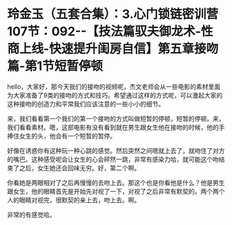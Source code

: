 # 玲金玉（五套合集）：3.心门锁链密训营 107节：092--【技法篇驭夫御龙术-性商上线-快速提升闺房自信】第五章接吻篇-第1节短暂停顿

hello，大家好，那今天我们的接吻的视频呢，杰文老师会从一些电影的素材里面为大家准备了9类的接吻的方式和技巧。希望通过这样的方式呢，可以激起大家的这种接吻的创造力和平常我们应该注意的一些小小的细节。

来，我们看看第一个我们的第一个接吻的方式叫做短暂的停顿，短暂的停顿。来，我们看看素材。嗯，这部电影有没有看到就在男生跟女生他在接吻的时候，他的手捧住女生的头，他会有一个短暂的暂停。

好像在诱惑你有这种玩一种心跳的感觉。然后突然之间嗯就上去了，就吻住了对方的嘴巴。这种感受呢会让女生的心会砰然一跳，非常有感染力哈，就可能这个吻结束了之后，女生她还会回味无穷。好，第二个啊。

你看她是两眼相对了之后再慢慢的去吻上去。那这个也是你看他是什么？他是男生跟女生，他的眼睛首先是开始先对视了一下，对视了之后非常有默契的。两个两个人的眼睛对视完，很默契的亲上去，吻上去。啊。

非常的有感觉哈。